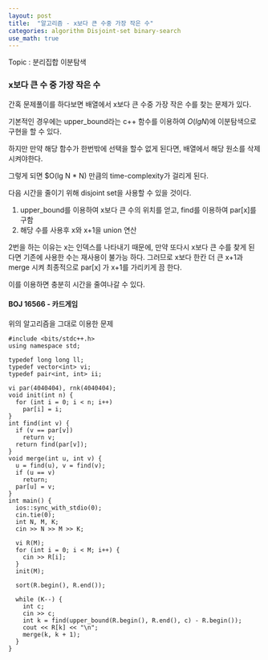 ```yaml
---
layout: post
title:  "알고리즘 - x보다 큰 수중 가장 작은 수"
categories: algorithm Disjoint-set binary-search
use_math: true
---
```


Topic : 분리집합 이분탐색

### x보다 큰 수 중 가장 작은 수

간혹 문제풀이를 하다보면 배열에서 x보다 큰 수중 가장 작은 수를 찾는 문제가 있다.

기본적인 경우에는 upper_bound라는 c++ 함수를 이용하여 $O(lg N)$에 이분탐색으로 구현을 할 수 있다.

하지만 만약 해당 함수가 한번밖에 선택을 할수 없게 된다면, 배열에서 해당 원소를 삭제시켜야한다.

그렇게 되면 $O(lg N * N) 만큼의 time-complexity가 걸리게 된다.

다음 시간을 줄이기 위해 disjoint set을 사용할 수 있을 것이다.

1. upper_bound를 이용하여 x보다 큰 수의 위치를 얻고, find를 이용하여 par[x]를 구함
2. 해당 수를 사용후 x와 x+1을 union 연산

2번을 하는 이유는 x는 인덱스를 나타내기 때문에, 만약 또다시 x보다 큰 수를 찾게 된다면 기존에 사용한 수는 재사용이 불가능 하다. 그러므로 x보다 한칸 더 큰 x+1과 merge 시켜 최종적으로 par[x] 가 x+1를 가리키게 끔 한다.

이를 이용하면 충분히 시간을 줄여나갈 수  있다.

#### BOJ 16566 - 카드게임

위의 알고리즘을 그대로 이용한 문제

```
#include <bits/stdc++.h>
using namespace std;

typedef long long ll;
typedef vector<int> vi;
typedef pair<int, int> ii;

vi par(4040404), rnk(4040404);
void init(int n) {
  for (int i = 0; i < n; i++)
    par[i] = i;
}
int find(int v) {
  if (v == par[v])
    return v;
  return find(par[v]);
}
void merge(int u, int v) {
  u = find(u), v = find(v);
  if (u == v)
    return;
  par[u] = v;
}
int main() {
  ios::sync_with_stdio(0);
  cin.tie(0);
  int N, M, K;
  cin >> N >> M >> K;

  vi R(M);
  for (int i = 0; i < M; i++) {
    cin >> R[i];
  }
  init(M);

  sort(R.begin(), R.end());

  while (K--) {
    int c;
    cin >> c;
    int k = find(upper_bound(R.begin(), R.end(), c) - R.begin());
    cout << R[k] << "\n";
    merge(k, k + 1);
  }
}
```